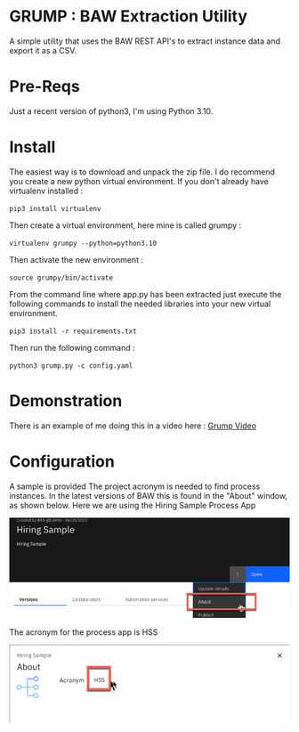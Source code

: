 # GRUMP : BAW Extraction Utility
A simple utility that uses the BAW REST API's to extract instance data and export it as a CSV.

# Pre-Reqs
Just a recent version of python3, I'm using Python 3.10.

# Install
The easiest way is to download and unpack the zip file.
I do recommend you create a new python virtual environment. If you don't already have virtualenv installed : 

`pip3 install virtualenv`

Then create a virtual environment, here mine is called grumpy :

`virtualenv grumpy --python=python3.10`

Then activate the new environment : 

`source grumpy/bin/activate`

From the command line where app.py has been extracted just execute the following commands
to install the needed libraries into your new virtual environment.

`pip3 install -r requirements.txt `

Then run the following command :

`python3 grump.py -c config.yaml`


# Demonstration
There is an example of me doing this in a video here : 
[Grump Video](https://youtu.be/YZXIsKJIy58)

# Configuration
A sample is provided The project acronym is needed to find process instances. In the latest versions of BAW this is found in the "About" window, as shown below.
Here we are using the Hiring Sample Process App

![about](./about.png)

The acronym for the process app is HSS

![about](./acronym.png)

